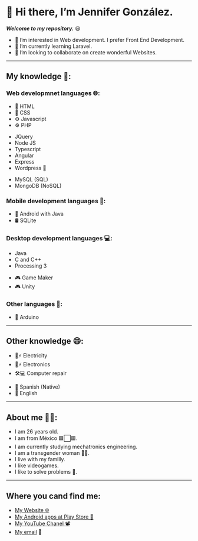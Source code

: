 # 👋 Hi there, I’m Jennifer González.

**_Welcome to my repository._** 😃

- 👀 I’m interested in Web development. I prefer Front End Development.
- 🌱 I’m currently learning Laravel.
- 💞️ I’m looking to collaborate on create wonderful Websites.

---

## My knowledge 🧠:

### **Web developmnet languages 🌐:**

- 🦴 HTML
- 🌈 CSS
- ⚙ Javascript
- ⚙ PHP

* JQuery
* Node JS
* Typescript
* Angular
* Express
* Wordpress 🎨

- MySQL (SQL)
- MongoDB (NoSQL)

### **Mobile development languages 📱:**

- 🤖 Android with Java
- 🛢 SQLite

### **Desktop development languages 💻:**

- Java
- C and C++
- Processing 3

* 🎮 Game Maker
* 🎮 Unity

### **Other languages 🚀:**

- 🤖 Arduino

---

## Other knowledge 😄:

- 🔌⚡ Electricity
- 🤖⚡ Electronics
- 🛠💻 Computer repair

* 💬 Spanish (Native)
* 💬 English

---

## About me 🙋‍♀️:

- I am 26 years old.
- I am from México 🟩⬜🟥.
- I am currently studying mechatronics engineering.
- I am a transgender woman 🏳‍🌈.
- I live with my familly.
- I like videogames. 
- I like to solve problems 🧩.

---

## Where you cand find me:

- [My Website 🌐](https://jg36software.com/)
- [My Android apps at Play Store 📱](https://play.google.com/store/apps/developer?id=JG36+Software)
- [My YouTube Chanel 📽](https://www.youtube.com/channel/UCGfehSDMDgCLixmOC371svg/featured)
- [My email](mailto:jenniferjacqueline936@gmail.com) 📧

<!---
JenniferGonzalez36/JenniferGonzalez36 is a ✨ special ✨ repository because its `README.md` (this file) appears on your GitHub profile.
You can click the Preview link to take a look at your changes.
--->
